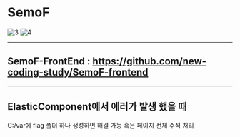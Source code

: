 # SemoF
![3](https://user-images.githubusercontent.com/113497486/225252110-79b355c9-7ed1-4615-b822-a250aee54183.png)
![4](https://user-images.githubusercontent.com/113497486/225252129-ee4875bc-deeb-4292-a2ac-5367ca2f8062.png)

------
## SemoF-FrontEnd : https://github.com/new-coding-study/SemoF-frontend


------
## ElasticComponent에서 에러가 발생 했을 때

C:/var에 flag 폴더 하나 생성하면 해결 가능 혹은 페이지 전체 주석 처리
